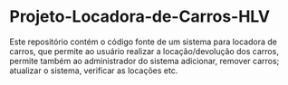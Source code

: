 # Projeto-Locadora-de-Carros-HLV
Este repositório contém o código fonte de um sistema para locadora de carros, que permite ao usuário realizar a locação/devolução dos carros, permite também ao administrador do sistema adicionar, remover carros; atualizar o sistema, verificar as locações etc.
